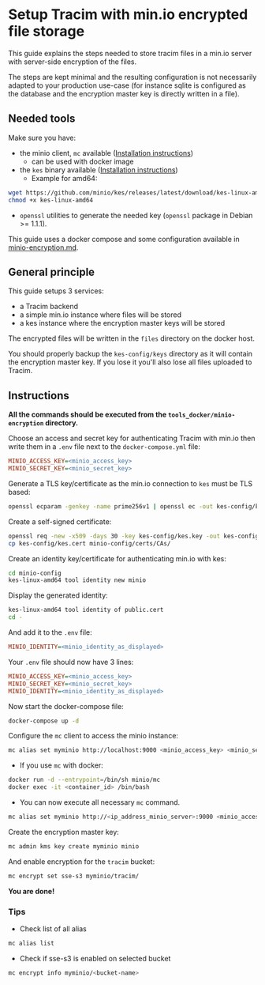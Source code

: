 # Setup Tracim with min.io encrypted file storage

This guide explains the steps needed to store tracim files in a min.io server with server-side encryption of the files.

The steps are kept minimal and the resulting configuration is not necessarily adapted to your production use-case (for instance sqlite is configured as the database and the encryption master key is directly written in a file).

## Needed tools

Make sure you have:

- the minio client, `mc` available ([Installation instructions](https://docs.min.io/docs/minio-client-quickstart-guide.html))
  - can be used with docker image
- the `kes` binary available ([Installation instructions](https://github.com/minio/kes/#install))
  - Example for amd64:

```bash
wget https://github.com/minio/kes/releases/latest/download/kes-linux-amd64
chmod +x kes-linux-amd64
```

- `openssl` utilities to generate the needed key (`openssl` package in Debian >= 1.1.1).

This guide uses a docker compose and some configuration available in [minio-encryption.md](/docs/administration/configuration/storage/minio-encryption.md).

## General principle

This guide setups 3 services:

- a Tracim backend
- a simple min.io instance where files will be stored
- a kes instance where the encryption master keys will be stored

The encrypted files will be written in the `files` directory on the docker host.

You should properly backup the `kes-config/keys` directory as it will contain the encryption master key. If you lose it you'll also lose all files uploaded to Tracim.

## Instructions

__All the commands should be executed from the `tools_docker/minio-encryption` directory.__

Choose an access and secret key for authenticating Tracim with min.io then write them in a `.env` file next to the `docker-compose.yml` file:

```ini
MINIO_ACCESS_KEY=<minio_access_key>
MINIO_SECRET_KEY=<minio_secret_key>
```

Generate a TLS key/certificate as the min.io connection to `kes` must be TLS based:

```bash
openssl ecparam -genkey -name prime256v1 | openssl ec -out kes-config/kes.key
```

Create a self-signed certificate:

```bash
openssl req -new -x509 -days 30 -key kes-config/kes.key -out kes-config/kes.cert -subj "/C=/ST=/L=/O=/CN=kes" -addext "subjectAltName = DNS:kes"
cp kes-config/kes.cert minio-config/certs/CAs/
```

Create an identity key/certificate for authenticating min.io with kes:

```bash
cd minio-config
kes-linux-amd64 tool identity new minio
```

Display the generated identity:

```bash
kes-linux-amd64 tool identity of public.cert
cd -
```

And add it to the `.env` file:

```ini
MINIO_IDENTITY=<minio_identity_as_displayed>
```

Your `.env` file should now have 3 lines:

```ini
MINIO_ACCESS_KEY=<minio_access_key>
MINIO_SECRET_KEY=<minio_secret_key>
MINIO_IDENTITY=<minio_identity_as_displayed>
```

Now start the docker-compose file:

```bash
docker-compose up -d
```

Configure the `mc` client to access the minio instance:

```bash
mc alias set myminio http://localhost:9000 <minio_access_key> <minio_secret_key>
```

- If you use `mc` with docker:

```bash
docker run -d --entrypoint=/bin/sh minio/mc
docker exec -it <container_id> /bin/bash
```

- You can now execute all necessary `mc` command.

```bash
mc alias set myminio http://<ip_address_minio_server>:9000 <minio_access_key> <minio_secret_key>
```

Create the encryption master key:

```bash
mc admin kms key create myminio minio
```

And enable encryption for the `tracim` bucket:

```bash
mc encrypt set sse-s3 myminio/tracim/
```

__You are done!__

### Tips

- Check list of all alias

```bash
mc alias list
```

- Check if sse-s3 is enabled on selected bucket

```bash
mc encrypt info myminio/<bucket-name>
```
